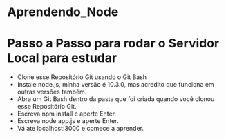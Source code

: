 # Aprendendo_Node

# Passo a Passo para rodar o Servidor Local para estudar
 
* Clone esse Repositório Git usando o Git Bash
* Instale node.js, minha versão é 10.3.0, mas acredito que funciona em outras versões também.
* Abra um Git Bash dentro da pasta que foi criada quando você clonou esse Repositório Git.
* Escreva npm install e aperte Enter.
* Escreva node app.js e aperte Enter.
* Vá ate localhost:3000 e comece a aprender.
